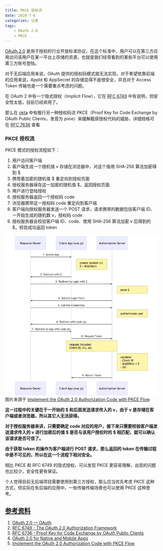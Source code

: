 ```yaml
---
title: PKCE 授权流
date: 2020-7-6
categories: 记录
tags:
    - OAuth 2.0
    - PKCE
---
```


[OAuth 2.0](https://oauth.net/2/) 是用于授权的行业开放标准协议，在这个标准中，用户可以在第三方应用访问该用户在某一平台上存储的资源，也就是我们经常看到的某些平台可以使用第三方账号登陆。

对于无后端应用来说，OAuth 提供的授权码模式就无法实现，对于希望依靠前端的应用来说，AppId 和 AppSecret 的存储显得不是很安全，并且对于 Access Token 传输也是一个需要重点考虑的问题。

在 OAuth 2 中有一个隐式授权（Implicit Flow），它在 [RFC 6749](https://tools.ietf.org/html/rfc6749#section-4.1) 中有说明，但安全性太低，目前已经弃用了。

那么在 [okta](https://developer.okta.com/) 中有推行另一种授权码流 PKCE（Proof Key for Code Exchange by OAuth Public Clients，发音为 pixie）来缓解截获授权代码的威胁，详细规格可在 [RFC 7636](https://tools.ietf.org/html/rfc7636) 查看

<!-- more -->

### PKCE 授权流

PKCE 模式的授权流程如下：
1. 用户访问客户端
2. 客户端生成一个随机值 v 存储在浏览器中，对这个值用 SHA-256 算法加密得到 $
3. 携带着加密的随机值 $ 重定向到授权页面
4. 授权服务器保存这一加密的随机值 $，返回授权页面
5. 用户进行登陆授权
6. 授权服务器返回一个授权码 code
7. 浏览器携带这一授权码 code 重定向到客户端
8. 客户端向授权服务器发送一个 POST 请求，请求携带的数据包括客户端 ID、一开始生成的随机数 v，授权码 code
9. 授权服务器会校验客户端 ID、code、使用 SHA-256 算法加密 v 后得到的 $，校验成功返回 token

![PKCE](./PKCE.png)
图片来源于 [Implement the OAuth 2.0 Authorization Code with PKCE Flow](https://developer.okta.com/blog/2019/08/22/okta-authjs-pkce/?utm_campaign=text_website_all_multiple_dev_dev_oauth-pkce_null&utm_source=oauthio&utm_medium=cpc)

**这一过程中的关键在于一开始的 $ 和后面发送请求传入的 v，由于 v 是存储在客户端或者浏览器，所以其它人无法获得。**

**对于授权服务器来讲，只需要确定 code 对应的用户，接下来只需要校验客户端发送请求传入的 v 进行加密后的值 $ 是否与该用户授权时的 $ 相匹配，就可以确认该请求是否可信了。**

**由于获取 token 的操作为客户端进行 POST 请求，那么返回的 token 在传输过程中是不可见的，所以在这一个流程下相对安全。**

相比 PKCE 和 RFC 6749 的隐式授权，可以发现 PKCE 更容易理解，出现的问题也比较少，安全性更有保证。

个人觉得目前无后端项目需要使用到第三方授权，那么应当优先考虑 PKCE 这种方式，但实际在有后端的应用中，一些传输传输场景也可以使用 PKCE 这种思考。

## [参考资料](#参考资料)

1. [OAuth 2.0 — OAuth](https://oauth.net/2/)
2. [RFC 6749 - The OAuth 2.0 Authorization Framework](https://tools.ietf.org/html/rfc6749)
3. [RFC 6736 - Proof Key for Code Exchange by OAuth Public Clients](https://tools.ietf.org/html/rfc7636)
4. [OAuth 2.0 for Native and Mobile Apps](https://developer.okta.com/blog/2018/12/13/oauth-2-for-native-and-mobile-apps#authorization-code-with-pkce-flow)
5. [Implement the OAuth 2.0 Authorization Code with PKCE Flow](https://developer.okta.com/blog/2019/08/22/okta-authjs-pkce/?utm_campaign=text_website_all_multiple_dev_dev_oauth-pkce_null&utm_source=oauthio&utm_medium=cpc)

